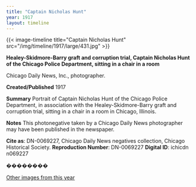 ```yaml
---
title: "Captain Nicholas Hunt"
year: 1917
layout: timeline
---
```


{{< image-timeline title="Captain Nicholas Hunt" src="/img/timeline/1917/large/431.jpg" >}}


__**Healey-Skidmore-Barry graft and corruption trial, Captain Nicholas Hunt of the Chicago Police Department, sitting in a chair in a room**__

Chicago Daily News, Inc., photographer.

**Created/Published**
1917

**Summary**
Portrait of Captain Nicholas Hunt of the Chicago Police Department, in association with the Healey-Skidmore-Barry graft and corruption trial, sitting in a chair in a room in Chicago, Illinois.

**Notes**
This photonegative taken by a Chicago Daily News photographer may have been published in the newspaper.

__Cite as__: DN-0069227, Chicago Daily News negatives collection, Chicago Historical Society.
__Reproduction Number__: DN-0069227
__Digital ID__: ichicdn n069227

��������  

[Other images from this year](/historical/timeline/1917)